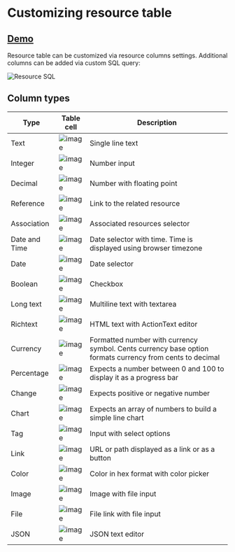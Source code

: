 # Customizing resource table

## [Demo](https://motor-admin.herokuapp.com/demo/data/customers)

Resource table can be customized via resource columns settings. Additional columns can be added via custom SQL query:

![Resource SQL](https://user-images.githubusercontent.com/5418788/132258795-0ea5f4aa-cc96-4fb8-8524-0eea0c7663ea.png)

## Column types

| Type          | Table cell                                                                                                     | Description |
|---------------|----------------------------------------------------------------------------------------------------------------|-------------|
| Text          | ![image](https://user-images.githubusercontent.com/5418788/132329364-893809c5-394a-4c11-8981-21a2bdb7e365.png) | Single line text |
| Integer       | ![image](https://user-images.githubusercontent.com/5418788/132329871-2efd7aa4-3080-455b-8705-fe79e1b61c7d.png) | Number input |
| Decimal       | ![image](https://user-images.githubusercontent.com/5418788/132330560-156afeb8-32a2-43b5-8230-e7869792ddf8.png) | Number with floating point |
| Reference     | ![image](https://user-images.githubusercontent.com/5418788/132330652-6ccefa3e-b295-4527-b776-86b8cf119914.png) | Link to the related resource |
| Association   | ![image](https://user-images.githubusercontent.com/5418788/148389931-ae2c51e1-e8e1-4441-a6c2-b3027f22f15e.png) | Associated resources selector |
| Date and Time | ![image](https://user-images.githubusercontent.com/5418788/132330736-efeb2b7d-4a65-4938-94cf-81794d0537b0.png) | Date selector with time. Time is displayed using browser timezone |
| Date          | ![image](https://user-images.githubusercontent.com/5418788/132330973-69f3b428-b801-49a1-bfa0-d7e891a52da7.png) | Date selector |
| Boolean       | ![image](https://user-images.githubusercontent.com/5418788/132331042-c4aa005a-e737-42cc-9718-0aab9ebcf7b8.png) | Checkbox |
| Long text     | ![image](https://user-images.githubusercontent.com/5418788/132331095-dcb08cf2-39ab-477f-8840-0495ec3f919e.png) | Multiline text with textarea |
| Richtext      | ![image](https://user-images.githubusercontent.com/5418788/132331313-d4f22994-eae9-4b0e-8ce8-a703fc5dac4c.png) | HTML text with ActionText editor |
| Currency      | ![image](https://user-images.githubusercontent.com/5418788/132331360-d324056b-bb93-4b25-bfa8-711ca55b5ee5.png) | Formatted number with currency symbol. Cents currency base option formats currency from cents to decimal |
| Percentage    | ![image](https://user-images.githubusercontent.com/5418788/132331433-11751128-37c7-4a45-bb3f-705dbea82c36.png) | Expects a number between 0 and 100 to display it as a progress bar |
| Change        | ![image](https://user-images.githubusercontent.com/5418788/132331477-00e76e14-58de-4461-a892-0d809aa1ee39.png) | Expects positive or negative number |
| Chart         | ![image](https://user-images.githubusercontent.com/5418788/132331523-028b81de-04a8-499b-98af-b176694b1a3a.png) | Expects an array of numbers to build a simple line chart |
| Tag           | ![image](https://user-images.githubusercontent.com/5418788/132331579-95fbd0d8-ad4e-4bc1-baf9-479af04306e7.png) | Input with select options            |
| Link          | ![image](https://user-images.githubusercontent.com/5418788/132331632-d1e108d6-07f9-4335-b287-7d5cf9457dee.png) | URL or path displayed as a link or as a button |
| Color         | ![image](https://user-images.githubusercontent.com/5418788/132331659-252440a6-b358-4312-8614-a025ec8e348c.png) | Color in hex format with color picker |
| Image         | ![image](https://user-images.githubusercontent.com/5418788/132331706-68ae307c-971f-48c1-8ed3-eae3ab50287e.png) | Image with file input |
| File          | ![image](https://user-images.githubusercontent.com/5418788/132335004-c6e75e60-e043-4058-a299-071cfd59f5a2.png) | File link with file input |
| JSON          | ![image](https://user-images.githubusercontent.com/5418788/132335140-8a7e783f-6061-4ad1-9e7f-618baa35d11a.png) | JSON text editor |

